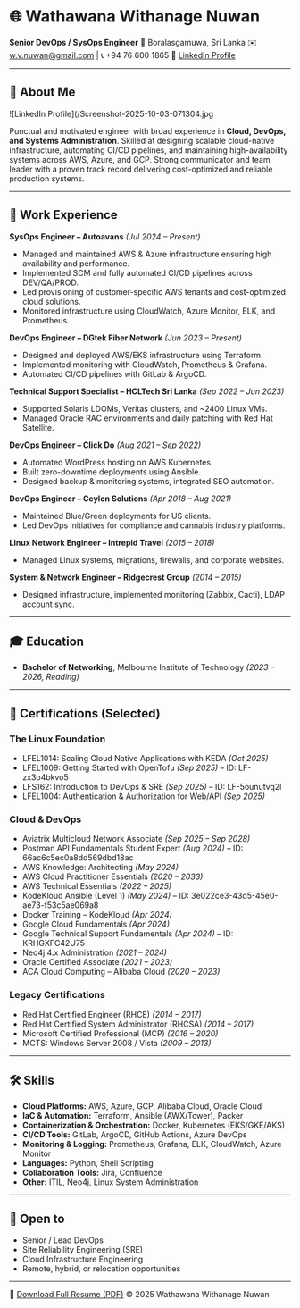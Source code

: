 # 🌐 Wathawana Withanage Nuwan

**Senior DevOps / SysOps Engineer**
📍 Boralasgamuwa, Sri Lanka
✉️ [w.v.nuwan@gmail.com](mailto:w.v.nuwan@gmail.com) | 📞 +94 76 600 1865
🔗 [LinkedIn Profile](https://www.linkedin.com/in/wathawana-withanage-nuwan/)

---

## 👤 About Me


![LinkedIn Profile](/Screenshot-2025-10-03-071304.jpg

Punctual and motivated engineer with broad experience in **Cloud, DevOps, and Systems Administration**. Skilled at designing scalable cloud-native infrastructure, automating CI/CD pipelines, and maintaining high-availability systems across AWS, Azure, and GCP. Strong communicator and team leader with a proven track record delivering cost-optimized and reliable production systems.

---

## 💼 Work Experience

**SysOps Engineer – Autoavans** *(Jul 2024 – Present)*

* Managed and maintained AWS & Azure infrastructure ensuring high availability and performance.
* Implemented SCM and fully automated CI/CD pipelines across DEV/QA/PROD.
* Led provisioning of customer-specific AWS tenants and cost-optimized cloud solutions.
* Monitored infrastructure using CloudWatch, Azure Monitor, ELK, and Prometheus.

**DevOps Engineer – DGtek Fiber Network** *(Jun 2023 – Present)*

* Designed and deployed AWS/EKS infrastructure using Terraform.
* Implemented monitoring with CloudWatch, Prometheus & Grafana.
* Automated CI/CD pipelines with GitLab & ArgoCD.

**Technical Support Specialist – HCLTech Sri Lanka** *(Sep 2022 – Jun 2023)*

* Supported Solaris LDOMs, Veritas clusters, and ~2400 Linux VMs.
* Managed Oracle RAC environments and daily patching with Red Hat Satellite.

**DevOps Engineer – Click Do** *(Aug 2021 – Sep 2022)*

* Automated WordPress hosting on AWS Kubernetes.
* Built zero-downtime deployments using Ansible.
* Designed backup & monitoring systems, integrated SEO automation.

**DevOps Engineer – Ceylon Solutions** *(Apr 2018 – Aug 2021)*

* Maintained Blue/Green deployments for US clients.
* Led DevOps initiatives for compliance and cannabis industry platforms.

**Linux Network Engineer – Intrepid Travel** *(2015 – 2018)*

* Managed Linux systems, migrations, firewalls, and corporate websites.

**System & Network Engineer – Ridgecrest Group** *(2014 – 2015)*

* Designed infrastructure, implemented monitoring (Zabbix, Cacti), LDAP account sync.

---

## 🎓 Education

* **Bachelor of Networking**, Melbourne Institute of Technology *(2023 – 2026, Reading)*

---

## 🏅 Certifications (Selected)

### The Linux Foundation

* LFEL1014: Scaling Cloud Native Applications with KEDA *(Oct 2025)*
* LFEL1009: Getting Started with OpenTofu *(Sep 2025)* – ID: LF-zx3o4bkvo5
* LFS162: Introduction to DevOps & SRE *(Sep 2025)* – ID: LF-5ounutvq2l
* LFEL1004: Authentication & Authorization for Web/API *(Sep 2025)*

### Cloud & DevOps

* Aviatrix Multicloud Network Associate *(Sep 2025 – Sep 2028)*
* Postman API Fundamentals Student Expert *(Aug 2024)* – ID: 66ac6c5ec0a8dd569dbd18ac
* AWS Knowledge: Architecting *(May 2024)*
* AWS Cloud Practitioner Essentials *(2020 – 2033)*
* AWS Technical Essentials *(2022 – 2025)*
* KodeKloud Ansible (Level 1) *(May 2024)* – ID: 3e022ce3-43d5-45e0-ae73-f53c5ae069a8
* Docker Training – KodeKloud *(Apr 2024)*
* Google Cloud Fundamentals *(Apr 2024)*
* Google Technical Support Fundamentals *(Apr 2024)* – ID: KRHGXFC42U75
* Neo4j 4.x Administration *(2021 – 2024)*
* Oracle Certified Associate *(2021 – 2023)*
* ACA Cloud Computing – Alibaba Cloud *(2020 – 2023)*

### Legacy Certifications

* Red Hat Certified Engineer (RHCE) *(2014 – 2017)*
* Red Hat Certified System Administrator (RHCSA) *(2014 – 2017)*
* Microsoft Certified Professional (MCP) *(2016 – 2020)*
* MCTS: Windows Server 2008 / Vista *(2009 – 2013)*

---

## 🛠 Skills

* **Cloud Platforms:** AWS, Azure, GCP, Alibaba Cloud, Oracle Cloud
* **IaC & Automation:** Terraform, Ansible (AWX/Tower), Packer
* **Containerization & Orchestration:** Docker, Kubernetes (EKS/GKE/AKS)
* **CI/CD Tools:** GitLab, ArgoCD, GitHub Actions, Azure DevOps
* **Monitoring & Logging:** Prometheus, Grafana, ELK, CloudWatch, Azure Monitor
* **Languages:** Python, Shell Scripting
* **Collaboration Tools:** Jira, Confluence
* **Other:** ITIL, Neo4j, Linux System Administration

---

## 🤝 Open to

* Senior / Lead DevOps
* Site Reliability Engineering (SRE)
* Cloud Infrastructure Engineering
* Remote, hybrid, or relocation opportunities

---

📄 [Download Full Resume (PDF)](/mnt/data/NUWAN%20-2025.pdf)
© 2025 Wathawana Withanage Nuwan
